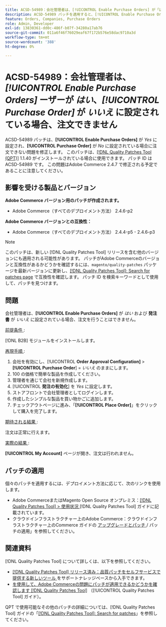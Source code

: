 ```yaml
---
title: ACSD-54989：会社管理者は、[!UICONTROL Enable Purchase Orders] が「はい」に設定され、[!UICONTROL Purchase Order] が「いいえ」に設定されている場合、注文できません
description: ACSD-54989 パッチを適用すると、[!UICONTROL Enable Purchase Orders] が Yes に、[!UICONTROL Purchase Order] が No に設定されている場合に、会社管理者が注文できないAdobe Commerceの問題を修正できます。
feature: Orders, Companies, Purchase Orders
role: Admin, Developer
exl-id: 13830361-dd0c-486f-b07f-34280a17ab76
source-git-commit: 011a6f46f76029eaf67f172b576e58dac9710a3d
workflow-type: tm+mt
source-wordcount: '388'
ht-degree: 0%

---
```


# ACSD-54989：会社管理者は、*[!UICONTROL Enable Purchase Orders]* ーザーが *はい*、*[!UICONTROL Purchase Order]* が *いいえ* に設定されている場合、注文できません

ACSD-54989 パッチは、**[!UICONTROL Enable Purchase Orders]** が *Yes* に設定され、**[!UICONTROL Purchase Order]** が *No* に設定されている場合に注文できない問題を修正します。 このパッチは、[[!DNL Quality Patches Tool (QPT)]](https://experienceleague.adobe.com/en/docs/commerce-operations/tools/quality-patches-tool/quality-patches-tool-to-self-serve-quality-patches) 1.1.40 がインストールされている場合に使用できます。 パッチ ID は ACSD-54989 です。 この問題はAdobe Commerce 2.4.7 で修正される予定であることに注意してください。

## 影響を受ける製品とバージョン

**Adobe Commerce バージョン用のパッチが作成されます。**

* Adobe Commerce（すべてのデプロイメント方法） 2.4.6-p2

**Adobe Commerce バージョンとの互換性：**

* Adobe Commerce（すべてのデプロイメント方法） 2.4.4-p5 - 2.4.6-p3

>[!NOTE]
>
>このパッチは、新しい [!DNL Quality Patches Tool] リリースを含む他のバージョンにも適用される可能性があります。 パッチがAdobe Commerceのバージョンと互換性があるかどうかを確認するには、`magento/quality-patches` パッケージを最新バージョンに更新し、[[!DNL Quality Patches Tool]: Search for patches page](https://experienceleague.adobe.com/tools/commerce-quality-patches/index.html) で互換性を確認します。 パッチ ID を検索キーワードとして使用して、パッチを見つけます。

## 問題

会社管理者は、**[!UICONTROL Enable Purchase Orders]** が *はい* および **発注書** が *いいえ* に設定されている場合、注文を行うことはできません。

<u> 前提条件 </u>:

[!DNL B2B] モジュールをインストールします。

<u> 再現手順 </u>:

1. 会社を有効にし、[!UICONTROL **Order Approval Configuration]** > **[!UICONTROL Purchase Order**] = *いいえ* のままにします。
1. 100 の価格で簡単な製品を作成してください。
1. 管理者を通じて会社を新規作成します。
1. [!UICONTROL **発注の有効化**] を *Yes* に設定します。
1. ストアフロントで会社管理者としてログインします。
1. 作成したシンプルな製品を買い物かごに追加します。
1. チェックアウトページに進み、「**[!UICONTROL Place Order]**」をクリックして購入を完了します。

<u> 期待される結果 </u>:

注文は正常に行えます。

<u> 実際の結果 </u>:

**[!UICONTROL My Account]** ページが開き、注文は行われません。

## パッチの適用

個々のパッチを適用するには、デプロイメント方法に応じて、次のリンクを使用します。

* Adobe CommerceまたはMagento Open Source オンプレミス：[[!DNL Quality Patches Tool] > 使用状況 ](/help/tools/quality-patches-tool/usage.md)[!DNL Quality Patches Tool] ガイドに記載されています。
* クラウドインフラストラクチャー上のAdobe Commerce：クラウドインフラストラクチャー上のCommerce ガイドの [ アップグレードとパッチ ](https://experienceleague.adobe.com/docs/commerce-cloud-service/user-guide/develop/upgrade/apply-patches.html)/ パッチの適用」を参照してください。

## 関連資料

[!DNL Quality Patches Tool] について詳しくは、以下を参照してください。

* [[!DNL Quality Patches Tool]  リリース済み：品質パッチをセルフサービスで提供する新しいツール ](https://experienceleague.adobe.com/en/docs/commerce-operations/tools/quality-patches-tool/quality-patches-tool-to-self-serve-quality-patches) をサポートナレッジベースから入手できます。
* [ を使用して、Adobe Commerceの問題にパッチが適用できるかどうかを確認します  [!DNL Quality Patches Tool]](/help/tools/quality-patches-tool/patches-available-in-qpt/check-patch-for-magento-issue-with-magento-quality-patches.md) （[!UICONTROL Quality Patches Tool] ガイド）。


QPT で使用可能なその他のパッチの詳細については、[!DNL Quality Patches Tool] ガイドの「[[!DNL Quality Patches Tool]: Search for patches](https://experienceleague.adobe.com/tools/commerce-quality-patches/index.html)」を参照してください。
